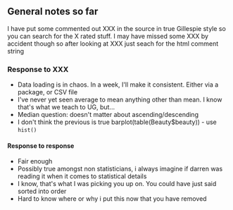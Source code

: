 ## General notes so far

I have put some commented out XXX in the source in true Gillespie style so you can search for the X rated stuff. I may have missed some XXX by accident though so after looking at XXX just seach for the html comment string

### Response to XXX

  * Data loading is in chaos. In a week, I'll make it consistent. Either via a
  package, or CSV file
  * I've never yet seen average to mean anything other than mean. I know that's what we teach to UG, but...
  * Median question: doesn't matter about ascending/descending
  * I don't think the previous is true barplot(table(Beauty$beauty)) - use `hist()`

#### Response to response

  * Fair enough
  * Possibly true amongst non statisticians, i always imagine if darren was reading it when it comes to statistical details
  * I know, that's what I was picking you up on. You could have just said sorted into order
  * Hard to know where or why i put this now that you have removed